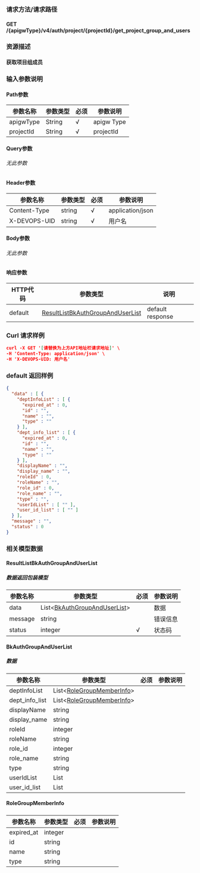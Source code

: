 ### 请求方法/请求路径
#### GET /{apigwType}/v4/auth/project/{projectId}/get_project_group_and_users
### 资源描述
#### 获取项目组成员
### 输入参数说明
#### Path参数

| 参数名称      | 参数类型   | 必须  | 参数说明       |
| --------- | ------ | --- | ---------- |
| apigwType | String | √   | apigw Type |
| projectId | String | √   | projectId  |

#### Query参数
###### 无此参数
#### Header参数

| 参数名称         | 参数类型   | 必须  | 参数说明             |
| ------------ | ------ | --- | ---------------- |
| Content-Type | string | √   | application/json |
| X-DEVOPS-UID | string | √   | 用户名              |

#### Body参数
###### 无此参数
#### 响应参数

| HTTP代码  | 参数类型                                                                  | 说明               |
| ------- | --------------------------------------------------------------------- | ---------------- |
| default | [ResultListBkAuthGroupAndUserList](#ResultListBkAuthGroupAndUserList) | default response |

### Curl 请求样例

```Json
curl -X GET '[请替换为上方API地址栏请求地址]' \
-H 'Content-Type: application/json' \
-H 'X-DEVOPS-UID: 用户名' 
```

### default 返回样例

```Json
{
  "data" : [ {
    "deptInfoList" : [ {
      "expired_at" : 0,
      "id" : "",
      "name" : "",
      "type" : ""
    } ],
    "dept_info_list" : [ {
      "expired_at" : 0,
      "id" : "",
      "name" : "",
      "type" : ""
    } ],
    "displayName" : "",
    "display_name" : "",
    "roleId" : 0,
    "roleName" : "",
    "role_id" : 0,
    "role_name" : "",
    "type" : "",
    "userIdList" : [ "" ],
    "user_id_list" : [ "" ]
  } ],
  "message" : "",
  "status" : 0
}
```

### 相关模型数据
#### ResultListBkAuthGroupAndUserList
##### 数据返回包装模型

| 参数名称    | 参数类型                                                    | 必须  | 参数说明 |
| ------- | ------------------------------------------------------- | --- | ---- |
| data    | List<[BkAuthGroupAndUserList](#BkAuthGroupAndUserList)> |     | 数据   |
| message | string                                                  |     | 错误信息 |
| status  | integer                                                 | √   | 状态码  |

#### BkAuthGroupAndUserList
##### 数据

| 参数名称           | 参数类型                                              | 必须  | 参数说明 |
| -------------- | ------------------------------------------------- | --- | ---- |
| deptInfoList   | List<[RoleGroupMemberInfo](#RoleGroupMemberInfo)> |     |      |
| dept_info_list | List<[RoleGroupMemberInfo](#RoleGroupMemberInfo)> |     |      |
| displayName    | string                                            |     |      |
| display_name   | string                                            |     |      |
| roleId         | integer                                           |     |      |
| roleName       | string                                            |     |      |
| role_id        | integer                                           |     |      |
| role_name      | string                                            |     |      |
| type           | string                                            |     |      |
| userIdList     | List<string>                                      |     |      |
| user_id_list   | List<string>                                      |     |      |

#### RoleGroupMemberInfo
##### 

| 参数名称       | 参数类型    | 必须  | 参数说明 |
| ---------- | ------- | --- | ---- |
| expired_at | integer |     |      |
| id         | string  |     |      |
| name       | string  |     |      |
| type       | string  |     |      |

 

